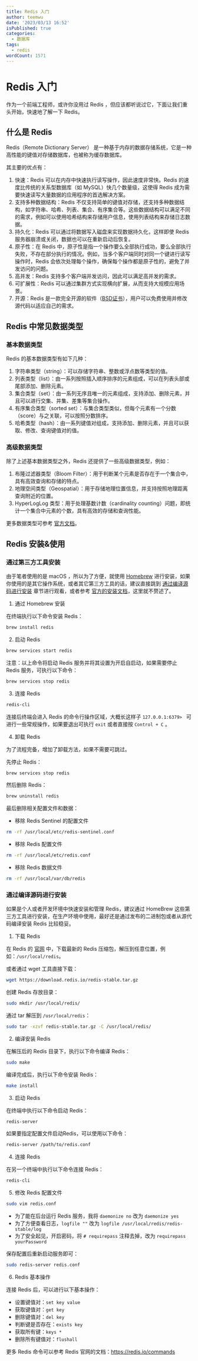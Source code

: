 ```yaml
---
title: Redis 入门
author: teemwu
date: '2023/03/13 16:52'
isPublished: true
categories:
  - 数据库
tags:
  - redis
wordCount: 1571
---
```


# Redis 入门

作为一个前端工程师，或许你没用过 Redis ，但应该都听说过它，下面让我们重头开始，快速地了解一下 Redis。

## 什么是 Redis

Redis（Remote Dictionary Server） 是一种基于内存的数据存储系统，它是一种高性能的键值对存储数据库，也被称为缓存数据库。

其主要的优点有：

1. 快速：Redis 可以在内存中快速执行读写操作，因此速度非常快。Redis 的速度比传统的关系型数据库（如 MySQL）快几个数量级，这使得 Redis 成为需要快速读写大量数据的应用程序的首选解决方案。
2. 支持多种数据结构：Redis 不仅支持简单的键值对存储，还支持多种数据结构，如字符串、哈希、列表、集合、有序集合等。这些数据结构可以满足不同的需求，例如可以使用哈希结构来存储用户信息，使用列表结构来存储日志数据。
3. 持久化：Redis 可以通过将数据写入磁盘来实现数据持久化，这样即使 Redis 服务器崩溃或关闭，数据也可以在重新启动后恢复。
4. 原子性：在 Redis 中，原子性是指一个操作要么全部执行成功，要么全部执行失败，不存在部分执行的情况。例如，当多个客户端同时对同一个键进行读写操作时，Redis 会依次处理每个操作，确保每个操作都是原子性的，避免了并发访问的问题。
5. 高并发：Redis 支持多个客户端并发访问，因此可以满足高并发的需求。
6. 可扩展性：Redis 可以通过集群方式实现横向扩展，从而支持大规模应用场景。
7. 开源：Redis 是一款完全开源的软件（[BSD证书](https://github.com/redis/redis/blob/unstable/COPYING)），用户可以免费使用并修改源代码以适应自己的需求。

## Redis 中常见数据类型

### 基本数据类型

Redis 的基本数据类型有如下几种：

1. 字符串类型（string）：可以存储字符串、整数或浮点数等类型的值。
2. 列表类型（list）：由一系列按照插入顺序排序的元素组成，可以在列表头部或尾部添加、删除元素。
3. 集合类型（set）：由一系列无序且唯一的元素组成，支持添加、删除元素，并且可以进行交集、并集、差集等集合操作。
4. 有序集合类型（sorted set）：与集合类型类似，但每个元素有一个分数（score）与之关联，可以按照分数排序。
5. 哈希类型（hash）：由一系列键值对组成，支持添加、删除元素，并且可以获取、修改、查询键值对的值。

### 高级数据类型

除了上述基本数据类型之外，Redis 还提供了一些高级数据类型，例如：

1. 布隆过滤器类型（Bloom Filter）：用于判断某个元素是否存在于一个集合中，具有高效查询和存储的特点。
2. 地理空间类型（Geospatial）：用于存储地理位置信息，并支持按照地理距离查询附近的位置。
3. HyperLogLog 类型：用于处理基数计数（cardinality counting）问题，即统计一个集合中元素的个数，具有高效的存储和查询性能。

更多数据类型可参考 [官方文档](https://redis.io/docs/data-types/)。

## Redis 安装&使用

### 通过第三方工具安装

由于笔者使用的是 macOS ，所以为了方便，就使用 [Homebrew](https://brew.sh/) 进行安装，如果你使用的是其它操作系统，或者其它第三方工具的话，建议直接跳到 [通过编译源码进行安装](#通过编译源码进行安装) 章节进行观看，或者参考 [官方的安装文档](https://redis.io/docs/getting-started/installation/)，这里就不赘述了。

1. 通过 Homebrew 安装

在终端执行以下命令安装 Redis：

```sh
brew install redis
```

2. 启动 Redis

```sh
brew services start redis
```

注意：以上命令将启动 Redis 服务并将其设置为开启自启动，如果需要停止 Redis 服务，可执行以下命令：

```sh
brew services stop redis
```

3. 连接 Redis

```sh
redis-cli
```

连接后终端会进入 Redis 的命令行操作区域，大概长这样子 `127.0.0.1:6379> ` 可进行一些常规操作，如果要退出可执行 `exit` 或者直接按 `Control + C` 。

4. 卸载 Redis

为了流程完备，增加了卸载方法，如果不需要可跳过。

先停止 Redis：

```sh
brew services stop redis
```

然后删除 Redis：

```sh
brew uninstall redis
```

最后删除相关配置文件和数据：

- 移除 Redis Sentinel 的配置文件

```sh
rm -rf /usr/local/etc/redis-sentinel.conf
```

- 移除 Redis 配置文件

``` sh
rm -rf /usr/local/etc/redis.conf
```

- 移除 Redis 数据文件

```sh
rm -rf /usr/local/var/db/redis
```

### 通过编译源码进行安装

如果是个人或者开发环境中快速安装和管理 Redis，建议通过 HomeBrew 这些第三方工具进行安装，在生产环境中使用，最好还是通过发布的二进制包或者从源代码编译安装 Redis 比较稳妥。

1. 下载 Redis

在 Redis 的 [官网](https://redis.io/download/) 中，下载最新的 Redis 压缩包，解压到任意位置，例如：`/usr/local/redis`。

或者通过 wget 工具直接下载：

```sh
wget https://download.redis.io/redis-stable.tar.gz
```

创建 Redis 存放目录：

```sh
sudo mkdir /usr/local/redis/
```

通过 tar 解压到 `/usr/local/redis`：

```sh
sudo tar -xzvf redis-stable.tar.gz -C /usr/local/redis/
```

2. 编译安装 Redis

在解压后的 Redis 目录下，执行以下命令编译 Redis：

```sh
sudo make
```

编译完成后，执行以下命令安装 Redis：

```sh
make install
```

3. 启动 Redis

在终端中执行以下命令启动 Redis：

```sh
redis-server
```

如果要指定配置文件启动Redis，可以使用以下命令：

```sh
redis-server /path/to/redis.conf
```

4. 连接 Redis

在另一个终端中执行以下命令连接 Redis：

```sh
redis-cli
```

5. 修改 Redis 配置文件

```sh
sudo vim redis.conf
```

- 为了能在后台运行 Redis 服务，我将 `daemonize no` 改为 `daemonize yes` 
- 为了方便查看日志，`logfile ""` 改为 `logfile /usr/local/redis/redis-stable/log`
- 为了安全起见，开启密码，将 `# requirepass` 注释去掉，改为 `requirepass yourPassword`

保存配置后重新启动服务即可：

```sh
sudo redis-server redis.conf
```

6. Redis 基本操作

连接 Redis 后，可以进行以下基本操作：

- 设置键值对：`set key value`
- 获取键值对：`get key`
- 删除键值对：`del key`
- 判断键是否存在：`exists key`
- 获取所有键：`keys *`
- 删除所有键值对：`flushall`

更多 Redis 命令可以参考 Redis 官网的文档：https://redis.io/commands

